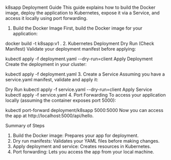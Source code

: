 k8sapp Deployment Guide
This guide explains how to build the Docker image, deploy the application to Kubernetes, expose it via a Service, and access it locally using port forwarding.

1. Build the Docker Image
First, build the Docker image for your application:

docker build -t k8sapp:v1 .
2. Kubernetes Deployment
Dry Run (Check Manifest)
Validate your deployment manifest before applying:

kubectl apply -f deployment.yaml --dry-run=client
Apply Deployment
Create the deployment in your cluster:

kubectl apply -f deployment.yaml
3. Create a Service
Assuming you have a service.yaml manifest, validate and apply it:

Dry Run
kubectl apply -f service.yaml --dry-run=client
Apply Service
kubectl apply -f service.yaml
4. Port Forwarding
To access your application locally (assuming the container exposes port 5000):

kubectl port-forward deployment/k8sapp 5000:5000
Now you can access the app at http://localhost:5000/api/hello.

Summary of Steps
1. Build the Docker image: Prepares your app for deployment.
2. Dry run manifests: Validates your YAML files before making changes.
3. Apply deployment and service: Creates resources in Kubernetes.
4. Port forwarding: Lets you access the app from your local machine.
